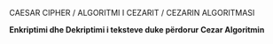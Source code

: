 CAESAR CIPHER / ALGORITMI I CEZARIT / CEZARIN ALGORITMASI

<b>Enkriptimi dhe Dekriptimi i teksteve duke përdorur Cezar Algoritmin </b>
